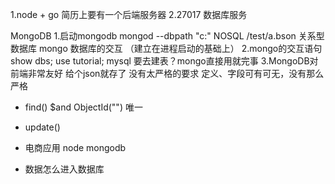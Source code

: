 1.node + go 简历上要有一个后端服务器
2.27017 数据库服务

MongoDB
1.启动mongodb
 mongod --dbpath "c:"
 NOSQL /test/a.bson
 关系型数据库
 mongo 数据库的交互   （建立在进程启动的基础上）
 2.mongo的交互语句
 show dbs;
 use tutorial;
 mysql 要去建表？mongo直接用就完事
 3.MongoDB对前端非常友好
 给个json就存了  没有太严格的要求
 定义、字段可有可无，没有那么严格
 - find()
    $and 
    ObjectId("") 唯一
 - update()
 

 - 电商应用
 node mongodb 

- 数据怎么进入数据库